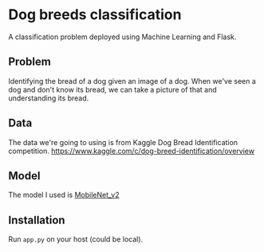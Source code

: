 # Dog breeds classification
A classification problem deployed using Machine Learning and Flask.

## Problem
Identifying the bread of a dog given an image of a dog.
When we've seen a dog and don't know its bread, we can take a picture of that and understanding its bread.

## Data
The data we're going to using is from Kaggle Dog Bread Identification competition.
https://www.kaggle.com/c/dog-breed-identification/overview

## Model
The model I used is [MobileNet_v2](https://tfhub.dev/google/imagenet/mobilenet_v2_130_224/classification/4)

## Installation
Run `app.py` on your host (could be local).
